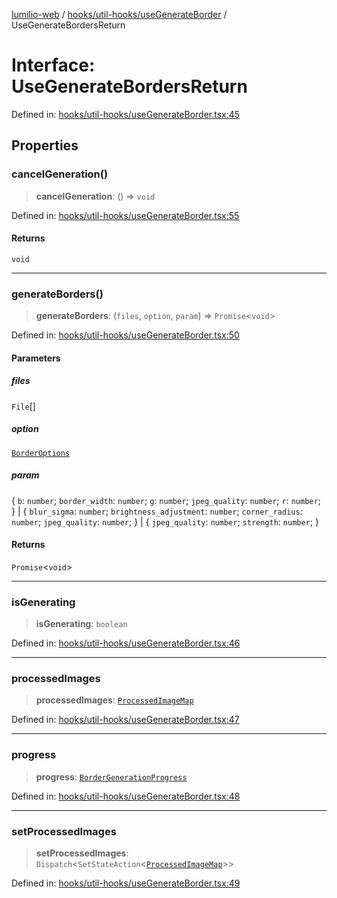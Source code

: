 [lumilio-web](../../../../modules.md) / [hooks/util-hooks/useGenerateBorder](../index.md) / UseGenerateBordersReturn

# Interface: UseGenerateBordersReturn

Defined in: [hooks/util-hooks/useGenerateBorder.tsx:45](https://github.com/EdwinZhanCN/Lumilio-Photos/blob/bdb61d82271cd56f7d31e6f3e50cded728e37cea/web/src/hooks/util-hooks/useGenerateBorder.tsx#L45)

## Properties

### cancelGeneration()

> **cancelGeneration**: () => `void`

Defined in: [hooks/util-hooks/useGenerateBorder.tsx:55](https://github.com/EdwinZhanCN/Lumilio-Photos/blob/bdb61d82271cd56f7d31e6f3e50cded728e37cea/web/src/hooks/util-hooks/useGenerateBorder.tsx#L55)

#### Returns

`void`

***

### generateBorders()

> **generateBorders**: (`files`, `option`, `param`) => `Promise`\<`void`\>

Defined in: [hooks/util-hooks/useGenerateBorder.tsx:50](https://github.com/EdwinZhanCN/Lumilio-Photos/blob/bdb61d82271cd56f7d31e6f3e50cded728e37cea/web/src/hooks/util-hooks/useGenerateBorder.tsx#L50)

#### Parameters

##### files

`File`[]

##### option

[`BorderOptions`](../type-aliases/BorderOptions.md)

##### param

\{ `b`: `number`; `border_width`: `number`; `g`: `number`; `jpeg_quality`: `number`; `r`: `number`; \} | \{ `blur_sigma`: `number`; `brightness_adjustment`: `number`; `corner_radius`: `number`; `jpeg_quality`: `number`; \} | \{ `jpeg_quality`: `number`; `strength`: `number`; \}

#### Returns

`Promise`\<`void`\>

***

### isGenerating

> **isGenerating**: `boolean`

Defined in: [hooks/util-hooks/useGenerateBorder.tsx:46](https://github.com/EdwinZhanCN/Lumilio-Photos/blob/bdb61d82271cd56f7d31e6f3e50cded728e37cea/web/src/hooks/util-hooks/useGenerateBorder.tsx#L46)

***

### processedImages

> **processedImages**: [`ProcessedImageMap`](../type-aliases/ProcessedImageMap.md)

Defined in: [hooks/util-hooks/useGenerateBorder.tsx:47](https://github.com/EdwinZhanCN/Lumilio-Photos/blob/bdb61d82271cd56f7d31e6f3e50cded728e37cea/web/src/hooks/util-hooks/useGenerateBorder.tsx#L47)

***

### progress

> **progress**: [`BorderGenerationProgress`](../type-aliases/BorderGenerationProgress.md)

Defined in: [hooks/util-hooks/useGenerateBorder.tsx:48](https://github.com/EdwinZhanCN/Lumilio-Photos/blob/bdb61d82271cd56f7d31e6f3e50cded728e37cea/web/src/hooks/util-hooks/useGenerateBorder.tsx#L48)

***

### setProcessedImages

> **setProcessedImages**: `Dispatch`\<`SetStateAction`\<[`ProcessedImageMap`](../type-aliases/ProcessedImageMap.md)\>\>

Defined in: [hooks/util-hooks/useGenerateBorder.tsx:49](https://github.com/EdwinZhanCN/Lumilio-Photos/blob/bdb61d82271cd56f7d31e6f3e50cded728e37cea/web/src/hooks/util-hooks/useGenerateBorder.tsx#L49)
